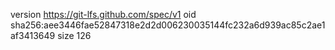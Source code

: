 version https://git-lfs.github.com/spec/v1
oid sha256:aee3446fae52847318e2d2d006230035144fc232a6d939ac85c2ae1af3413649
size 126
